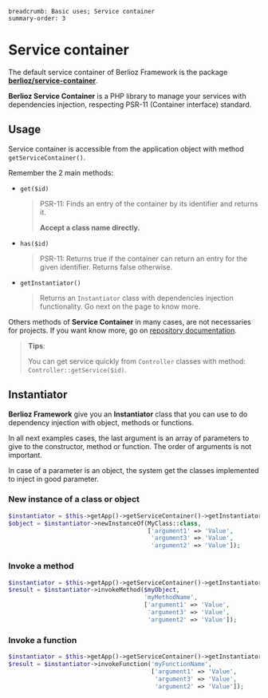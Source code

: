 ```index
breadcrumb: Basic uses; Service container
summary-order: 3
```

# Service container

The default service container of Berlioz Framework is the package [**berlioz/service-container**](https://github.com/BerliozFramework/ServiceContainer).

**Berlioz Service Container** is a PHP library to manage your services with dependencies injection, respecting PSR-11 (Container interface) standard.

## Usage

Service container is accessible from the application object with method `getServiceContainer()`.

Remember the 2 main methods:

- `get($id)`

  > PSR-11: Finds an entry of the container by its identifier and returns it.
  >
  > **Accept a class name directly.**

- `has($id)`

  > PSR-11: Returns true if the container can return an entry for the given identifier.
  > Returns false otherwise.

- `getInstantiator()`

  > Returns an `Instantiator` class with dependencies injection functionality.
  > Go next on the page to know more.

Others methods of **Service Container** in many cases, are not necessaries for projects. If you want know more, go on [repository documentation](https://github.com/BerliozFramework/ServiceContainer).

> **Tips**:
>
> You can get service quickly from `Controller` classes with method: `Controller::getService($id)`.

## Instantiator

**Berlioz Framework** give you an **Instantiator** class that you can use to do dependency injection with object, methods or functions.

In all next examples cases, the last argument is an array of parameters to give to the constructor, method or function.
The order of arguments is not important.

In case of a parameter is an object, the system get the classes implemented to inject in good parameter.

### New instance of a class or object

```php
$instantiator = $this->getApp()->getServiceContainer()->getInstantiator();
$object = $instantiator->newInstanceOf(MyClass::class,
                                       ['argument1' => 'Value',
                                        'argument3' => 'Value',
                                        'argument2' => 'Value']);
```

### Invoke a method

```php
$instantiator = $this->getApp()->getServiceContainer()->getInstantiator();
$result = $instantiator->invokeMethod($myObject,
                                      'myMethodName',
                                      ['argument1' => 'Value',
                                       'argument3' => 'Value',
                                       'argument2' => 'Value']);
```

### Invoke a function

```php
$instantiator = $this->getApp()->getServiceContainer()->getInstantiator();
$result = $instantiator->invokeFunction('myFunctionName',
                                        ['argument1' => 'Value',
                                         'argument3' => 'Value',
                                         'argument2' => 'Value']);
```